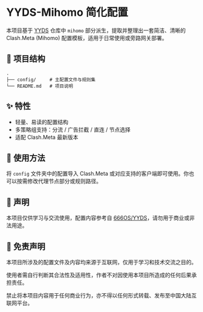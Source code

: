 # YYDS-Mihomo 简化配置

本项目基于 [YYDS](https://github.com/HenryChiao/YYDS) 仓库中 `mihomo` 部分派生，提取并整理出一套简洁、清晰的 Clash.Meta (Mihomo) 配置模板，适用于日常使用或旁路网关部署。

## 📁 项目结构

```
.
├── config/     # 主配置文件与规则集
└── README.md   # 项目说明
```

## ✨ 特性

- 轻量、易读的配置结构
- 多策略组支持：分流 / 广告拦截 / 直连 / 节点选择
- 适配 Clash.Meta 最新版本

## 🚀 使用方法

将 `config` 文件夹中的配置导入 Clash.Meta 或对应支持的客户端即可使用。你也可以按需修改代理节点部分或规则路径。

## 📄 声明

本项目仅供学习与交流使用，配置内容参考自 [666OS/YYDS](https://github.com/666OS/YYDS)，请勿用于商业或非法用途。

## 📢 免责声明

本项目所涉及的配置文件及内容均来源于互联网，仅用于学习和技术交流之目的。

使用者需自行判断其合法性及适用性，作者不对因使用本项目所造成的任何后果承担责任。

禁止将本项目内容用于任何商业行为，亦不得以任何形式转载、发布至中国大陆互联网平台。

